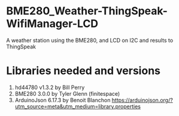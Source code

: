 # BME280_Weather-ThingSpeak-WifiManager-LCD
A weather station using the BME280, and LCD on I2C and results to ThingSpeak


# Libraries needed and versions
1. hd44780 v1.3.2 by Bill Perry
2. BME280 3.0.0 by Tyler Glenn (finitespace)
3. ArduinoJson 6.17.3 by Benoit Blanchon https://arduinojson.org/?utm_source=meta&utm_medium=library.properties